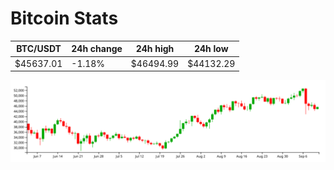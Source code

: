 # Bitcoin Stats

BTC/USDT|24h change|24h high|24h low|
|---|---|---|---|
|$45637.01|-1.18%|$46494.99|$44132.29|

<img src="./chart.svg">
